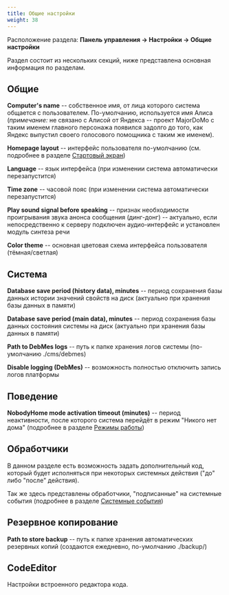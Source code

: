 ```yaml
---
title: Общие настройки
weight: 38
---
```


Расположение раздела: **Панель управления &rarr; Настройки &rarr; Общие настройки**

Раздел состоит из нескольких секций, ниже представлена основная информация по разделам.

## Общие

**Computer's name** -- собственное имя, от лица которого система общается с пользователем. По-умолчанию, используется
имя Алиса (*примечание:* не связано с Алисой от Яндекса -- проект MajorDoMo с таким именем главного персонажа появился задолго до того,
как Яндекс выпустил своего голосового помощника с таким же именем).

**Homepage layout** -- интерфейс пользователя по-умолчанию (см. подробнее в разделе [Стартовый экран](../ui/config-index/))

**Language** -- язык интерфейса (при изменении система автоматически перезапустится)

**Time zone** -- часовой пояс (при изменении система автоматически перезапустится)

**Play sound signal before speaking** -- признак необходимости проигрывания звука анонса сообщения (динг-донг) -- актуально,
если непосредственно к серверу подключен аудио-интерфейс и установлен модуль синтеза речи

**Color theme** -- основная цветовая схема интерфейса пользователя (тёмная/светлая)

## Система

**Database save period (history data), minutes** -- период сохранения базы данных истории значений свойств на диск (актуально при хранения базы данных в памяти)

**Database save period (main data), minutes** -- период сохранения базы данных состояния системы на диск (актуально при хранения базы данных в памяти)

**Path to DebMes logs** -- путь к папке хранения логов системы (по-умолчанию ./cms/debmes)

**Disable logging (DebMes)** -- возможность полностью отключить запись логов платформы

## Поведение

**NobodyHome mode activation timeout (minutes)** -- период неактивности, после которого система перейдёт в режим "Никого нет дома"
(подробнее в разделе [Режимы работы](../config-modes/))

## Обработчики

В данном разделе есть возможность задать дополнительный код, который будет исполняться при некоторых
системных действия ("до" либо "после" действия). 

Так же здесь представлены обработчики, "подписанные" на системные события (подробнее в разделе [Системные события](../../integration/integration-events/))

## Резервное копирование

**Path to store backup** -- путь к папке хранения автоматических резервных копий (создаются ежедневно, по-умолчанию ./backup/)

## CodeEditor

Настройки встроенного редактора кода.